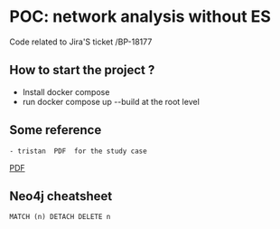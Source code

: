 # POC:  network analysis without ES

Code related to Jira'S ticket /BP-18177

## How to start the project ?

- Install docker compose 
- run docker compose up --build  at the root level


## Some reference
    - tristan  PDF  for the study case
[PDF](https://drive.google.com/file/d/1YyBkmV_cKvXzEnV_IwWBNk8QItkS-lQ-/view?usp=sharing)
    

## Neo4j cheatsheet
    MATCH (n) DETACH DELETE n



